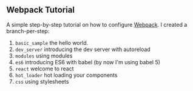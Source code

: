 Webpack Tutorial
-----------------

A simple step-by-step tutorial on how to configure [Webpack](http://webpack.github.io/).
I created a branch-per-step:

1) `basic_sample` the hello world.
2) `dev_server` introducing the dev server with autoreload
3) `modules` using modules
4) `es6` introducing ES6 with babel (by now I'm using babel 5)
5) `react` welcome to react
6) `hot_loader` hot loading your components
7) `css` using stylesheets
